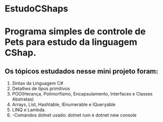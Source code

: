 # EstudoCShaps
<h1><strong>Programa simples de controle de Pets para estudo da linguagem CShap.</strong></h1>
<h2>Os tópicos estudados nesse mini projeto foram:</h2>
<ol>
  <li>Sintax da Linguagem C#</li>
  <li>Detalhes de tipos primitivos</li>
  <li>POO(Herança, Polimorfismo, Encapsulamento, Interfaces e Classes Abstratas)</li>
  <li>Arrays, List<T>, Hashtable<T,T>, IEnumerable<T> e IQueryable<T></li>
  <li>LINQ e Lambda.</li>
  <li>-Comandos dotnet usado: dotnet rum e dotnet new console</li>
</ol>

